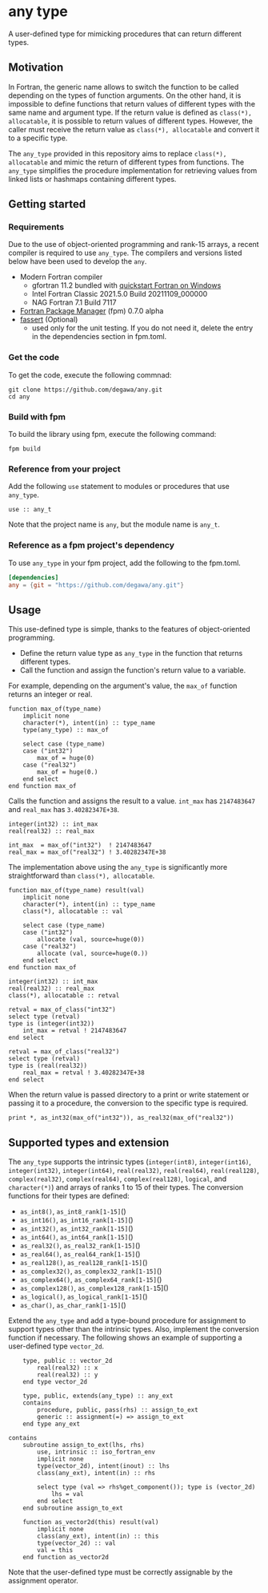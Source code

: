 # any type
A user-defined type for mimicking procedures that can return different types.

## Motivation
In Fortran, the generic name allows to switch the function to be called depending on the types of function arguments. On the other hand, it is impossible to define functions that return values of different types with the same name and argument type. If the return value is defined as `class(*), allocatable`, it is possible to return values of different types. However, the caller must receive the return value as `class(*), allocatable` and convert it to a specific type.

The `any_type` provided in this repository aims to replace `class(*), allocatable` and mimic the return of different types from functions. The `any_type` simplifies the procedure implementation for retrieving values from linked lists or hashmaps containing different types.

## Getting started
### Requirements
Due to the use of object-oriented programming and rank-15 arrays, a recent compiler is required to use `any_type`. The compilers and versions listed below have been used to develop the `any`.

- Modern Fortran compiler
    - gfortran 11.2 bundled with [quickstart Fortran on Windows](https://github.com/LKedward/quickstart-fortran)
    - Intel Fortran Classic 2021.5.0 Build 20211109_000000
    - NAG Fortran 7.1 Build 7117
- [Fortran Package Manager](https://github.com/fortran-lang/fpm) (fpm) 0.7.0 alpha
- [fassert](https://github.com/degawa/fassert.git) (Optional)
    - used only for the unit testing. If you do not need it, delete the entry in the dependencies section in fpm.toml.

### Get the code
To get the code, execute the following commnad:

```console
git clone https://github.com/degawa/any.git
cd any
```

### Build with fpm
To build the library using fpm, execute the following command:

```console
fpm build
```

### Reference from your project
Add the following `use` statement to modules or procedures that use `any_type`.

```Fortran
use :: any_t
```

Note that the project name is `any`, but the module name is `any_t`.

### Reference as a fpm project's dependency
To use `any_type` in your fpm project, add the following to the fpm.toml.

```TOML
[dependencies]
any = {git = "https://github.com/degawa/any.git"}
```

## Usage
This use-defined type is simple, thanks to the features of object-oriented programming.
- Define the return value type as `any_type` in the function that returns different types.
- Call the function and assign the function's return value to a variable.

For example, depending on the argument's value, the `max_of` function returns an integer or real.

```Fortran
function max_of(type_name)
    implicit none
    character(*), intent(in) :: type_name
    type(any_type) :: max_of

    select case (type_name)
    case ("int32")
        max_of = huge(0)
    case ("real32")
        max_of = huge(0.)
    end select
end function max_of
```

Calls the function and assigns the result to a value. `int_max` has `2147483647` and `real_max` has `3.40282347E+38`.

```Fortran
integer(int32) :: int_max
real(real32) :: real_max

int_max  = max_of("int32")  ! 2147483647
real_max = max_of("real32") ! 3.40282347E+38
```

The implementation above using the `any_type` is significantly more straightforward than `class(*), allocatable`.

```Fortran
function max_of(type_name) result(val)
    implicit none
    character(*), intent(in) :: type_name
    class(*), allocatable :: val

    select case (type_name)
    case ("int32")
        allocate (val, source=huge(0))
    case ("real32")
        allocate (val, source=huge(0.))
    end select
end function max_of
```
```Fortran
integer(int32) :: int_max
real(real32) :: real_max
class(*), allocatable :: retval

retval = max_of_class("int32")
select type (retval)
type is (integer(int32))
    int_max = retval ! 2147483647
end select

retval = max_of_class("real32")
select type (retval)
type is (real(real32))
    real_max = retval ! 3.40282347E+38
end select
```

When the return value is passed directory to a print or write statement or passing it to a procedure, the conversion to the specific type is required.

```Fortran
print *, as_int32(max_of("int32")), as_real32(max_of("real32"))
```

## Supported types and extension
The `any_type` supports the intrinsic types (`integer(int8)`, `integer(int16)`, `integer(int32)`, `integer(int64)`, `real(real32)`, `real(real64)`, `real(real128)`, `complex(real32)`, `complex(real64)`, `complex(real128)`, `logical`, and `character(*)`) and arrays of ranks 1 to 15 of their types. The conversion functions for their types are defined:
- `as_int8()`, `as_int8_rank[1-15]`()
- `as_int16()`, `as_int16_rank[1-15]`()
- `as_int32()`, `as_int32_rank[1-15]`()
- `as_int64()`, `as_int64_rank[1-15]`()
- `as_real32()`, `as_real32_rank[1-15]`()
- `as_real64()`, `as_real64_rank[1-15]`()
- `as_real128()`, `as_real128_rank[1-15]`()
- `as_complex32()`, `as_complex32_rank[1-15]`()
- `as_complex64()`, `as_complex64_rank[1-15]`()
- `as_complex128()`, `as_complex128_rank[1-1`5]()
- `as_logical()`, `as_logical_rank[1-15]`()
- `as_char()`, `as_char_rank[1-15]`()

Extend the `any_type` and add a type-bound procedure for assignment to support types other than the intrinsic types. Also, implement the conversion function if necessary. The following shows an example of supporting a user-defined type `vector_2d`.

```Fortran
    type, public :: vector_2d
        real(real32) :: x
        real(real32) :: y
    end type vector_2d
```
```Fortran
    type, public, extends(any_type) :: any_ext
    contains
        procedure, public, pass(rhs) :: assign_to_ext
        generic :: assignment(=) => assign_to_ext
    end type any_ext

contains
    subroutine assign_to_ext(lhs, rhs)
        use, intrinsic :: iso_fortran_env
        implicit none
        type(vector_2d), intent(inout) :: lhs
        class(any_ext), intent(in) :: rhs

        select type (val => rhs%get_component()); type is (vector_2d)
            lhs = val
        end select
    end subroutine assign_to_ext

    function as_vector2d(this) result(val)
        implicit none
        class(any_ext), intent(in) :: this
        type(vector_2d) :: val
        val = this
    end function as_vector2d
```

Note that the user-defined type must be correctly assignable by the assignment operator.
